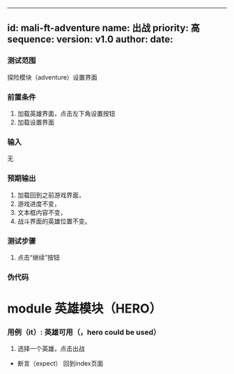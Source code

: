 --------
id: mali-ft-adventure
name: 出战
priority: 高
sequence: 
version: v1.0
author: 
date: 
--------
### 测试范围
  探险模块（adventure）设置界面
### 前置条件
  1. 加载英雄界面，点击左下角设置按钮
  2. 加载设置界面
### 输入
  无
### 预期输出
  1. 加载回到之前游戏界面，
  2. 游戏进度不变，
  3. 文本框内容不变，
  4. 战斗界面的英雄位置不变。
### 测试步骤
  1.  点击“继续”按钮

### 伪代码
# module 英雄模块（HERO）
### 用例（it）: 英雄可用（，hero could be used）
1. 选择一个英雄，点击出战
* 断言（expect） 回到index页面

